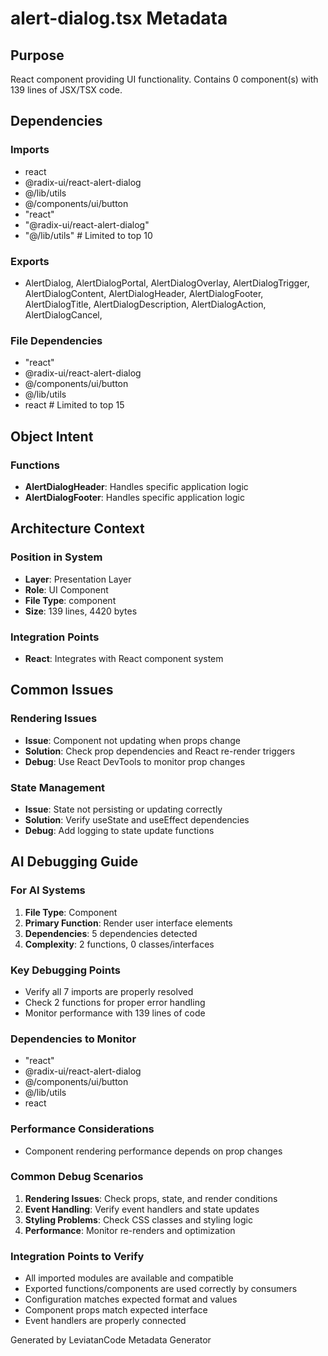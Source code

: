 # alert-dialog.tsx Metadata

## Purpose
React component providing UI functionality. Contains 0 component(s) with 139 lines of JSX/TSX code.

## Dependencies

### Imports
- react
- @radix-ui/react-alert-dialog
- @/lib/utils
- @/components/ui/button
- "react"
- "@radix-ui/react-alert-dialog"
- "@/lib/utils"  # Limited to top 10

### Exports
- AlertDialog,
  AlertDialogPortal,
  AlertDialogOverlay,
  AlertDialogTrigger,
  AlertDialogContent,
  AlertDialogHeader,
  AlertDialogFooter,
  AlertDialogTitle,
  AlertDialogDescription,
  AlertDialogAction,
  AlertDialogCancel,


### File Dependencies
- "react"
- @radix-ui/react-alert-dialog
- @/components/ui/button
- @/lib/utils
- react  # Limited to top 15

## Object Intent

### Functions
- **AlertDialogHeader**: Handles specific application logic
- **AlertDialogFooter**: Handles specific application logic


## Architecture Context

### Position in System
- **Layer**: Presentation Layer
- **Role**: UI Component
- **File Type**: component
- **Size**: 139 lines, 4420 bytes

### Integration Points
- **React**: Integrates with React component system

## Common Issues

### Rendering Issues
- **Issue**: Component not updating when props change
- **Solution**: Check prop dependencies and React re-render triggers
- **Debug**: Use React DevTools to monitor prop changes

### State Management
- **Issue**: State not persisting or updating correctly
- **Solution**: Verify useState and useEffect dependencies
- **Debug**: Add logging to state update functions

## AI Debugging Guide

### For AI Systems
1. **File Type**: Component
2. **Primary Function**: Render user interface elements
3. **Dependencies**: 5 dependencies detected
4. **Complexity**: 2 functions, 0 classes/interfaces

### Key Debugging Points
- Verify all 7 imports are properly resolved
- Check 2 functions for proper error handling
- Monitor performance with 139 lines of code

### Dependencies to Monitor
- "react"
- @radix-ui/react-alert-dialog
- @/components/ui/button
- @/lib/utils
- react

### Performance Considerations
- Component rendering performance depends on prop changes

### Common Debug Scenarios
1. **Rendering Issues**: Check props, state, and render conditions
2. **Event Handling**: Verify event handlers and state updates
3. **Styling Problems**: Check CSS classes and styling logic
4. **Performance**: Monitor re-renders and optimization

### Integration Points to Verify
- All imported modules are available and compatible
- Exported functions/components are used correctly by consumers
- Configuration matches expected format and values
- Component props match expected interface
- Event handlers are properly connected

Generated by LeviatanCode Metadata Generator
